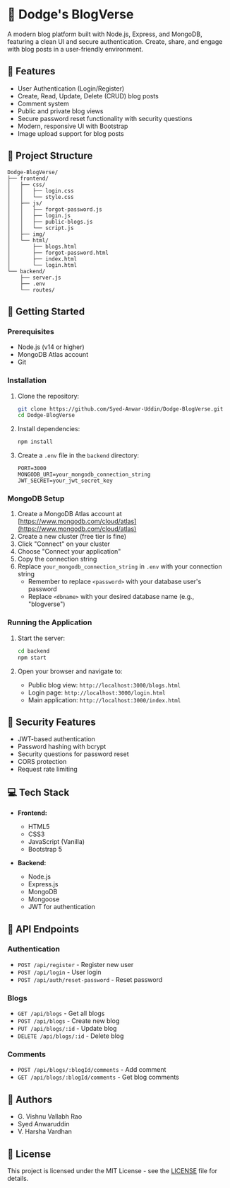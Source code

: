 # 🚗 Dodge's BlogVerse

A modern blog platform built with Node.js, Express, and MongoDB, featuring a clean UI and secure authentication. Create, share, and engage with blog posts in a user-friendly environment.

## 🌟 Features

- User Authentication (Login/Register)
- Create, Read, Update, Delete (CRUD) blog posts
- Comment system
- Public and private blog views
- Secure password reset functionality with security questions
- Modern, responsive UI with Bootstrap
- Image upload support for blog posts

## 📁 Project Structure

```
Dodge-BlogVerse/
├── frontend/
│   ├── css/
│   │   ├── login.css
│   │   └── style.css
│   ├── js/
│   │   ├── forgot-password.js
│   │   ├── login.js
│   │   ├── public-blogs.js
│   │   └── script.js
│   ├── img/
│   └── html/
│       ├── blogs.html
│       ├── forgot-password.html
│       ├── index.html
│       └── login.html
└── backend/
    ├── server.js
    ├── .env
    └── routes/
```

## 🚀 Getting Started

### Prerequisites

- Node.js (v14 or higher)
- MongoDB Atlas account
- Git

### Installation

1. Clone the repository:
   ```bash
   git clone https://github.com/Syed-Anwar-Uddin/Dodge-BlogVerse.git
   cd Dodge-BlogVerse
   ```

2. Install dependencies:
   ```bash
   npm install
   ```

3. Create a `.env` file in the `backend` directory:
   ```env
   PORT=3000
   MONGODB_URI=your_mongodb_connection_string
   JWT_SECRET=your_jwt_secret_key
   ```

### MongoDB Setup

1. Create a MongoDB Atlas account at [https://www.mongodb.com/cloud/atlas](https://www.mongodb.com/cloud/atlas)
2. Create a new cluster (free tier is fine)
3. Click "Connect" on your cluster
4. Choose "Connect your application"
5. Copy the connection string
6. Replace `your_mongodb_connection_string` in `.env` with your connection string
   - Remember to replace `<password>` with your database user's password
   - Replace `<dbname>` with your desired database name (e.g., "blogverse")

### Running the Application

1. Start the server:
   ```bash
   cd backend
   npm start
   ```

2. Open your browser and navigate to:
   - Public blog view: `http://localhost:3000/blogs.html`
   - Login page: `http://localhost:3000/login.html`
   - Main application: `http://localhost:3000/index.html`

## 🔐 Security Features

- JWT-based authentication
- Password hashing with bcrypt
- Security questions for password reset
- CORS protection
- Request rate limiting

## 💻 Tech Stack

- **Frontend:**
  - HTML5
  - CSS3
  - JavaScript (Vanilla)
  - Bootstrap 5

- **Backend:**
  - Node.js
  - Express.js
  - MongoDB
  - Mongoose
  - JWT for authentication

## 📝 API Endpoints

### Authentication
- `POST /api/register` - Register new user
- `POST /api/login` - User login
- `POST /api/auth/reset-password` - Reset password

### Blogs
- `GET /api/blogs` - Get all blogs
- `POST /api/blogs` - Create new blog
- `PUT /api/blogs/:id` - Update blog
- `DELETE /api/blogs/:id` - Delete blog

### Comments
- `POST /api/blogs/:blogId/comments` - Add comment
- `GET /api/blogs/:blogId/comments` - Get blog comments

## 👥 Authors

- G. Vishnu Vallabh Rao
- Syed Anwaruddin
- V. Harsha Vardhan

## 📜 License

This project is licensed under the MIT License - see the [LICENSE](LICENSE) file for details.
